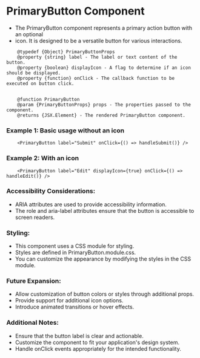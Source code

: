 # PrimaryButton Component

- The PrimaryButton component represents a primary action button with an optional
- icon. It is designed to be a versatile button for various interactions.

```
    @typedef {Object} PrimaryButtonProps
    @property {string} label - The label or text content of the button.
    @property {boolean} displayIcon - A flag to determine if an icon should be displayed.
    @property {function} onClick - The callback function to be executed on button click.


    @function PrimaryButton
    @param {PrimaryButtonProps} props - The properties passed to the component.
    @returns {JSX.Element} - The rendered PrimaryButton component.

```

### Example 1: Basic usage without an icon

```
    <PrimaryButton label="Submit" onClick={() => handleSubmit()} />
```

### Example 2: With an icon

```
    <PrimaryButton label="Edit" displayIcon={true} onClick={() => handleEdit()} />
```

### Accessibility Considerations:

- ARIA attributes are used to provide accessibility information.
- The role and aria-label attributes ensure that the button is accessible to screen readers.

### Styling:

- This component uses a CSS module for styling.
- Styles are defined in PrimaryButton.module.css.
- You can customize the appearance by modifying the styles in the CSS module.

### Future Expansion:

- Allow customization of button colors or styles through additional props.
- Provide support for additional icon options.
- Introduce animated transitions or hover effects.

### Additional Notes:

- Ensure that the button label is clear and actionable.
- Customize the component to fit your application's design system.
- Handle onClick events appropriately for the intended functionality.
